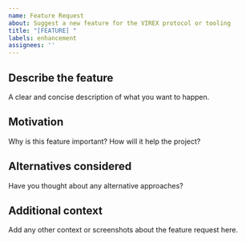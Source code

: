 ```yaml
---
name: Feature Request
about: Suggest a new feature for the VIREX protocol or tooling
title: "[FEATURE] "
labels: enhancement
assignees: ''
---
```


## Describe the feature
A clear and concise description of what you want to happen.

## Motivation
Why is this feature important? How will it help the project?

## Alternatives considered
Have you thought about any alternative approaches?

## Additional context
Add any other context or screenshots about the feature request here.
